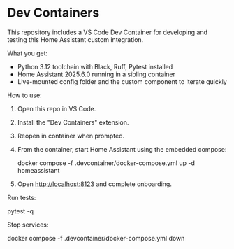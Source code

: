 # Dev Containers

This repository includes a VS Code Dev Container for developing and testing this Home Assistant custom integration.

What you get:

- Python 3.12 toolchain with Black, Ruff, Pytest installed
- Home Assistant 2025.6.0 running in a sibling container
- Live-mounted config folder and the custom component to iterate quickly

How to use:

1. Open this repo in VS Code.
2. Install the "Dev Containers" extension.
3. Reopen in container when prompted.
4. From the container, start Home Assistant using the embedded compose:

   docker compose -f .devcontainer/docker-compose.yml up -d homeassistant

5. Open <http://localhost:8123> and complete onboarding.

Run tests:

   pytest -q

Stop services:

   docker compose -f .devcontainer/docker-compose.yml down
